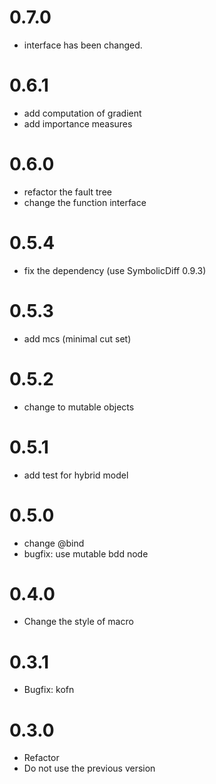 # 0.7.0

- interface has been changed.

# 0.6.1

- add computation of gradient
- add importance measures

# 0.6.0

- refactor the fault tree
- change the function interface

# 0.5.4

- fix the dependency (use SymbolicDiff 0.9.3)

# 0.5.3

- add mcs (minimal cut set)

# 0.5.2

- change to mutable objects

# 0.5.1

- add test for hybrid model

# 0.5.0

- change @bind
- bugfix: use mutable bdd node

# 0.4.0

- Change the style of macro

# 0.3.1

- Bugfix: kofn


# 0.3.0

- Refactor
- Do not use the previous version

